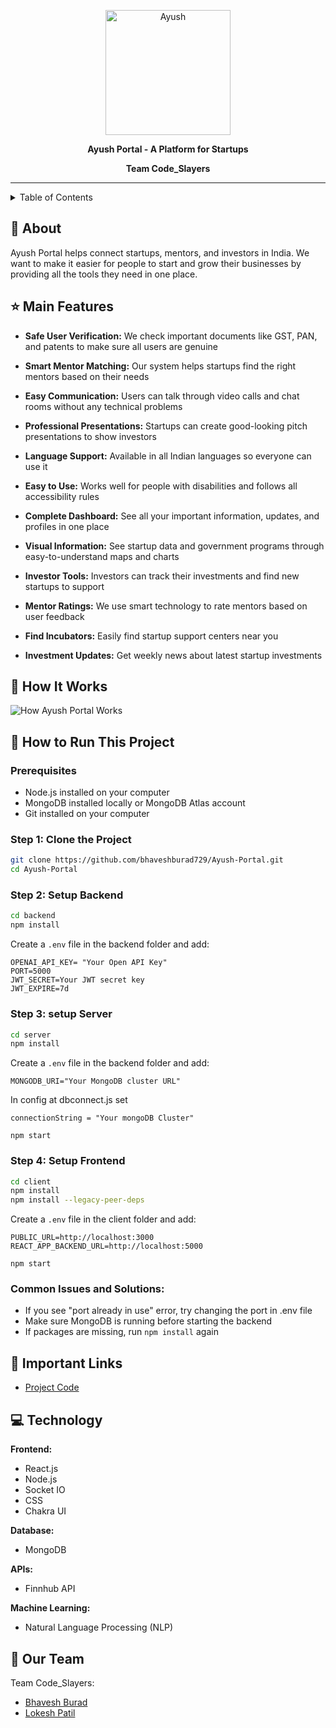 <p align="center">
  <img src="https://github.com/psankhe28/pre-sih/assets/84843461/a1fb57e6-91cc-4d2e-ac52-837ae1de9487" alt="Ayush" width="200">
</p>
<p align="center">
  <b>Ayush Portal - A Platform for Startups</b>
</p>
<p align="center">
  <b>Team Code_Slayers</b>
</p>
<hr>

<details>
<summary>Table of Contents</summary>

- [About the Project](#about)
- [Main Features](#features)
- [How It Works](#how-it-works)
- [How to Run This Project](#how-to-run-this-project)
- [Technology Used](#technology)
- [Important Links](#important-links)
- [Our Team](#team)

</details>

## 📱 About

Ayush Portal helps connect startups, mentors, and investors in India. We want to make it easier for people to start and grow their businesses by providing all the tools they need in one place.

## ⭐ Main Features

- **Safe User Verification:** We check important documents like GST, PAN, and patents to make sure all users are genuine

- **Smart Mentor Matching:** Our system helps startups find the right mentors based on their needs

- **Easy Communication:** Users can talk through video calls and chat rooms without any technical problems

- **Professional Presentations:** Startups can create good-looking pitch presentations to show investors

- **Language Support:** Available in all Indian languages so everyone can use it

- **Easy to Use:** Works well for people with disabilities and follows all accessibility rules

- **Complete Dashboard:** See all your important information, updates, and profiles in one place

- **Visual Information:** See startup data and government programs through easy-to-understand maps and charts

- **Investor Tools:** Investors can track their investments and find new startups to support

- **Mentor Ratings:** We use smart technology to rate mentors based on user feedback

- **Find Incubators:** Easily find startup support centers near you

- **Investment Updates:** Get weekly news about latest startup investments

## 🔄 How It Works
![How Ayush Portal Works](https://github.com/psankhe28/pre-sih/assets/82211574/27fd3808-e118-4462-98a3-5b233dc79c2d)

## 🚀 How to Run This Project

### Prerequisites
- Node.js installed on your computer
- MongoDB installed locally or MongoDB Atlas account
- Git installed on your computer

### Step 1: Clone the Project
```bash
git clone https://github.com/bhaveshburad729/Ayush-Portal.git
cd Ayush-Portal
```

### Step 2: Setup Backend
```bash
cd backend
npm install
```
Create a `.env` file in the backend folder and add:
```
OPENAI_API_KEY= "Your Open API Key"
PORT=5000
JWT_SECRET=Your JWT secret key
JWT_EXPIRE=7d
```

### Step 3: setup Server
```bash
cd server
npm install
```

Create a `.env` file in the backend folder and add:
```
MONGODB_URI="Your MongoDB cluster URL"
```
In config at dbconnect.js set 
```
connectionString = "Your mongoDB Cluster"
```
```
npm start
```

### Step 4: Setup Frontend
```bash
cd client
npm install
npm install --legacy-peer-deps

```
Create a `.env` file in the client folder and add:
```
PUBLIC_URL=http://localhost:3000
REACT_APP_BACKEND_URL=http://localhost:5000
```
```
npm start
```

### Common Issues and Solutions:
- If you see "port already in use" error, try changing the port in .env file
- Make sure MongoDB is running before starting the backend
- If packages are missing, run `npm install` again

## 🔗 Important Links

- [Project Code](https://github.com/bhaveshburad729/Ayush-Portal)

## 💻 Technology

**Frontend:**
- React.js
- Node.js
- Socket IO
- CSS
- Chakra UI

**Database:**
- MongoDB

**APIs:**
- Finnhub API

**Machine Learning:**
- Natural Language Processing (NLP)

## 👥 Our Team

Team Code_Slayers:
- [Bhavesh Burad](https://github.com/bhaveshburad729)
- [Lokesh Patil](https://github.com/lokesh-patil57)
